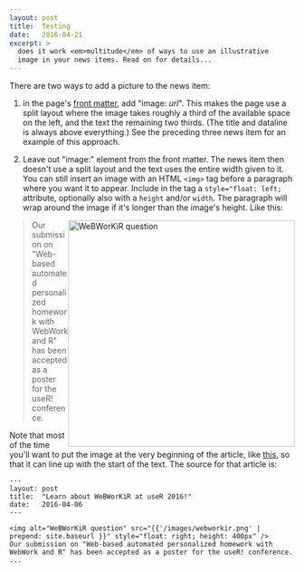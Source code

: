```yaml
---
layout: post
title:  Testing
date:   2016-04-21
excerpt: >
  does it work <em>multitude</em> of ways to use an illustrative
  image in your news items. Read on for details...
---
```


There are two ways to add a picture to the news item:

1. in the page's [front matter][], add "image: *url*". This makes the
   page use a split layout where the image takes roughly a third of
   the available space on the left, and the text the remaining two
   thirds. (The title and dataline is always above everything.) See
   the preceding three news item for an example of this approach.

2. Leave out "image:" element from the front matter. The news item
   then doesn't use a split layout and the text uses the entire width
   given to it. You can still insert an image with an HTML `<img>` tag
   before a paragraph where you want it to appear. Include in the tag
   a `style="float: left;` attribute, optionally also with a `height`
   and/or `width`. The paragraph will wrap around the image if it's
   longer than the image's height. Like this: 

<img alt="WeBWorKiR question"
src="http://asda.stat.ubc.ca/images/webworkir.png" style="float:
right; height: 400px" />

> Our submission on "Web-based automated
personalized homework with WebWork and R" has been accepted as a
poster for the useR! conference.

Note that most of the time you'll want to put the image at the very
beginning of the article, like
[this](http://asda.stat.ubc.ca/2016/04/06/webworkir-at-user2016.html),
so that it can line up with the start of the text. The source for that
article is:

    ---
    layout: post
    title:  "Learn about WeBWorKiR at useR 2016!"
    date:   2016-04-06
    ---

    <img alt="WeBWorKiR question" src="{{'/images/webworkir.png' | prepend: site.baseurl }}" style="float: right; height: 400px" />
    Our submission on "Web-based automated personalized homework with
    WebWork and R" has been accepted as a poster for the useR! conference.
    ...

[front matter]: https://jekyllrb.com/docs/frontmatter/
